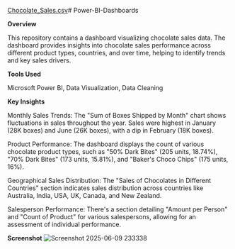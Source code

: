 [Chocolate_Sales.csv](https://github.com/user-attachments/files/20691009/Chocolate_Sales.csv)# Power-BI-Dashboards

**Overview**

This repository contains a dashboard visualizing chocolate sales data. The dashboard provides insights into chocolate sales performance across different product types, countries, and over time, helping to identify trends and key sales drivers.

**Tools Used**

Microsoft Power BI, Data Visualization, Data Cleaning

**Key Insights**

Monthly Sales Trends: The "Sum of Boxes Shipped by Month" chart shows fluctuations in sales throughout the year. Sales were highest in January (28K boxes) and June (26K boxes), with a dip in February (18K boxes).

Product Performance: The dashboard displays the count of various chocolate product types, such as "50% Dark Bites" (205 units, 18.74%), "70% Dark Bites" (173 units, 15.81%), and "Baker's Choco Chips" (175 units, 16%).

Geographical Sales Distribution: The "Sales of Chocolates in Different Countries" section indicates sales distribution across countries like Australia, India, USA, UK, Canada, and New Zealand.

Salesperson Performance: There's a section detailing "Amount per Person" and "Count of Product" for various salespersons, allowing for an assessment of individual performance.

**Screenshot**
![Screenshot 2025-06-09 233338](https://github.com/user-attachments/assets/5ab9a2c0-3365-4985-b8b7-e32788f090de)
